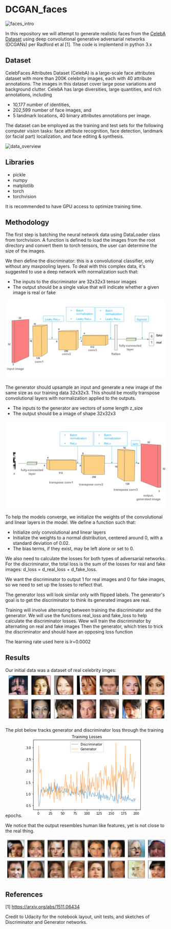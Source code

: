 # DCGAN_faces
![faces_intro](https://github.com/NadimKawwa/DCGAN_faces/blob/master/plots/intro.png)

In this repository we will attempt to generate realistic faces from the [CelebA Dataset](http://mmlab.ie.cuhk.edu.hk/projects/CelebA.html) using deep convolutional generative adversarial networks (DCGANs) per Radford et al [1]. The code is implemtend in python 3.x


## Dataset

CelebFaces Attributes Dataset (CelebA) is a large-scale face attributes dataset with more than 200K celebrity images, each with 40 attribute annotations. The images in this dataset cover large pose variations and background clutter. CelebA has large diversities, large quantities, and rich annotations, including

- 10,177 number of identities,
- 202,599 number of face images, and
- 5 landmark locations, 40 binary attributes annotations per image.

The dataset can be employed as the training and test sets for the following computer vision tasks: face attribute recognition, face detection, landmark (or facial part) localization, and face editing & synthesis.

![data_overview](https://github.com/NadimKawwa/DCGAN_faces/blob/master/plots/overview.png)

## Libraries

- pickle
- numpy
- matplotlib
- torch
- torchvision

It is recommended to have GPU access to optimize training time.


## Methodology

The first step is batching the neural network data using DataLoader class from torchvision. A function is defined to load the images from the root directory and convert them to torch tensors, the user can determine the size of the images.

We then define the discriminator: this is a convolutional classifier, only without any maxpooling layers. To deal with this complex data, it's suggested to use a deep network with normalization such that:
- The inputs to the discriminator are 32x32x3 tensor images
- The output should be a single value that will indicate whether a given image is real or fake

![sketch_discriminator](https://github.com/NadimKawwa/DCGAN_faces/blob/master/plots/conv_discriminator.png)

The generator should upsample an input and generate a new image of the same size as our training data 32x32x3. This should be mostly transpose convolutional layers with normalization applied to the outputs.
- The inputs to the generator are vectors of some length z_size
- The output should be a image of shape 32x32x3

![sketch_generator](https://github.com/NadimKawwa/DCGAN_faces/blob/master/plots/conv_generator.png)

To help the models converge, we initialize the weights of the convolutional and linear layers in the model. We define a function such that:
- Initialize only convolutional and linear layers
- Initialize the weights to a normal distribution, centered around 0, with a standard deviation of 0.02.
- The bias terms, if they exist, may be left alone or set to 0.


We also need to calculate the losses for both types of adversarial networks. For the discriminator, the total loss is the sum of the losses for real and fake images:
d_loss = d_real_loss + d_fake_loss.

We want the discriminator to output 1 for real images and 0 for fake images, so we need to set up the losses to reflect that.

The generator loss will look similar only with flipped labels. The generator's goal is to get the discriminator to think its generated images are real.

Training will involve alternating between training the discriminator and the generator. We will use the  functions real_loss and fake_loss to help  calculate the discriminator losses.
Wew will train the discriminator by alternating on real and fake images
Then the generator, which tries to trick the discriminator and should have an opposing loss function

The learning rate used here is lr=0.0002


## Results

Our initial data was a dataset of real celebrity imges:
![real_images](https://github.com/NadimKawwa/DCGAN_faces/blob/master/plots/processed_face_data.png)


The plot below tracks generator and discriminator loss through the training epochs.
![training_loss](https://github.com/NadimKawwa/DCGAN_faces/blob/master/plots/training_loss.png)

We notice that the output resembles human like features, yet is not close to the real thing.

![fake_images](https://github.com/NadimKawwa/DCGAN_faces/blob/master/plots/fake_faces.png)



## References
[1] https://arxiv.org/abs/1511.06434

Credit to Udacity for the notebook layout, unit tests, and sketches of Discriminator and Generator networks.
